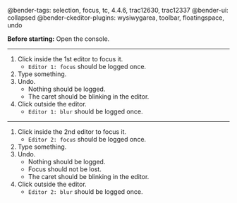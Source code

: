 @bender-tags: selection, focus, tc, 4.4.6, trac12630, trac12337
@bender-ui: collapsed
@bender-ckeditor-plugins: wysiwygarea, toolbar, floatingspace, undo

**Before starting:** Open the console.

----

1. Click inside the 1st editor to focus it.
	* `Editor 1: focus` should be logged once.
1. Type something.
1. Undo.
	* Nothing should be logged.
	* The caret should be blinking in the editor.
1. Click outside the editor.
	* `Editor 1: blur` should be logged once.

----

1. Click inside the 2nd editor to focus it.
	* `Editor 2: focus` should be logged once.
1. Type something.
1. Undo.
	* Nothing should be logged.
	* Focus should not be lost.
	* The caret should be blinking in the editor.
1. Click outside the editor.
	* `Editor 2: blur` should be logged once.
